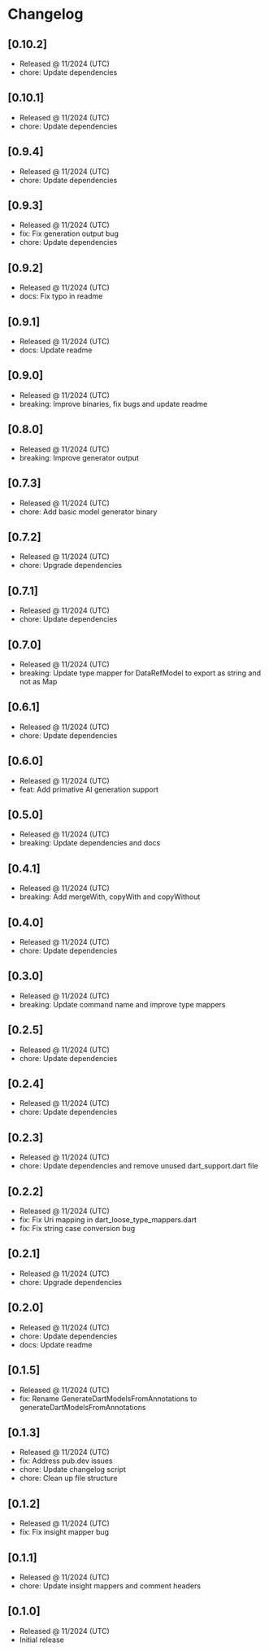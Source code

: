 # Changelog

## [0.10.2]

- Released @ 11/2024 (UTC)
- chore: Update dependencies

## [0.10.1]

- Released @ 11/2024 (UTC)
- chore: Update dependencies

## [0.9.4]

- Released @ 11/2024 (UTC)
- chore: Update dependencies

## [0.9.3]

- Released @ 11/2024 (UTC)
- fix: Fix generation output bug
- chore: Update dependencies

## [0.9.2]

- Released @ 11/2024 (UTC)
- docs: Fix typo in readme

## [0.9.1]

- Released @ 11/2024 (UTC)
- docs: Update readme

## [0.9.0]

- Released @ 11/2024 (UTC)
- breaking: Improve binaries, fix bugs and update readme

## [0.8.0]

- Released @ 11/2024 (UTC)
- breaking: Improve generator output

## [0.7.3]

- Released @ 11/2024 (UTC)
- chore: Add basic model generator binary

## [0.7.2]

- Released @ 11/2024 (UTC)
- chore: Upgrade dependencies

## [0.7.1]

- Released @ 11/2024 (UTC)
- chore: Update dependencies

## [0.7.0]

- Released @ 11/2024 (UTC)
- breaking: Update type mapper for DataRefModel to export as string and not as Map

## [0.6.1]

- Released @ 11/2024 (UTC)
- chore: Update dependencies

## [0.6.0]

- Released @ 11/2024 (UTC)
- feat: Add primative AI generation support

## [0.5.0]

- Released @ 11/2024 (UTC)
- breaking: Update dependencies and docs

## [0.4.1]

- Released @ 11/2024 (UTC)
- breaking: Add mergeWith, copyWith and copyWithout

## [0.4.0]

- Released @ 11/2024 (UTC)
- chore: Update dependencies

## [0.3.0]

- Released @ 11/2024 (UTC)
- breaking: Update command name and improve type mappers

## [0.2.5]

- Released @ 11/2024 (UTC)
- chore: Update dependencies

## [0.2.4]

- Released @ 11/2024 (UTC)
- chore: Update dependencies

## [0.2.3]

- Released @ 11/2024 (UTC)
- chore: Update dependencies and remove unused dart_support.dart file

## [0.2.2]

- Released @ 11/2024 (UTC)
- fix: Fix Uri mapping in dart_loose_type_mappers.dart
- fix: Fix string case conversion bug

## [0.2.1]

- Released @ 11/2024 (UTC)
- chore: Upgrade dependencies

## [0.2.0]

- Released @ 11/2024 (UTC)
- chore: Update dependencies
- docs: Update readme

## [0.1.5]

- Released @ 11/2024 (UTC)
- fix: Rename GenerateDartModelsFromAnnotations to generateDartModelsFromAnnotations

## [0.1.3]

- Released @ 11/2024 (UTC)
- fix: Address pub.dev issues
- chore: Update changelog script
- chore: Clean up file structure

## [0.1.2]

- Released @ 11/2024 (UTC)
- fix: Fix insight mapper bug

## [0.1.1]

- Released @ 11/2024 (UTC)
- chore: Update insight mappers and comment headers

## [0.1.0]

- Released @ 11/2024 (UTC)
- Initial release
